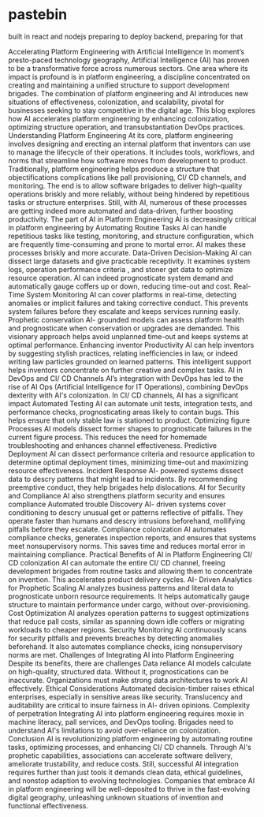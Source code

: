 # pastebin
built in react and nodejs preparing to deploy backend, preparing for that 

Accelerating Platform Engineering with Artificial Intelligence  In  moment’s   presto-paced technology  geography, Artificial Intelligence (AI) has proven to be a transformative force across  numerous sectors. One area where its impact is profound is in platform engineering, a discipline  concentrated on creating and maintaining a unified  structure to support development  brigades. The combination of platform engineering and AI introduces new  situations of  effectiveness,   colonization, and scalability,  pivotal for businesses  seeking to stay competitive in the digital age.   This blog explores how AI accelerates platform engineering by enhancing   colonization, optimizing  structure  operation, and   transubstantiation DevOps practices.  Understanding Platform Engineering  At its core, platform engineering involves designing and  erecting an internal platform that  inventors can use to manage the lifecycle of their  operations. It includes tools, workflows, and  norms that streamline how software moves from development to  product. Traditionally, platform engineering helps  produce  a  structure that  objectifications  complications like  pall provisioning, CI/ CD channels, and monitoring.   The  end is to allow software  brigades to deliver  high-quality  operations  briskly and more reliably, without being hindered by  repetitious tasks or  structure  enterprises.  Still, with AI,  numerous of these processes are  getting indeed more automated and  data-driven, further boosting productivity.  The part of AI in Platform Engineering  AI is decreasingly critical in platform engineering by  Automating Routine Tasks AI can handle  repetitious tasks like testing, monitoring, and  structure configuration, which are  frequently  time-consuming and prone to  mortal error. AI makes these processes  briskly and more accurate.    Data-Driven  Decision-Making AI can  dissect large datasets and  give  practicable   receptivity. It examines system logs,  operation performance  criteria , and  stoner   get              data to optimize resource  operation. AI can indeed  prognosticate system demand and automatically gauge  coffers up or down, reducing  time-out and cost.    Real-Time System Monitoring AI can cover platforms in  real-time, detecting anomalies or implicit failures and taking corrective  conduct. This prevents system failures before they escalate and keeps services running easily.   Prophetic conservation AI- grounded models can assess platform health and  prognosticate when  conservation or upgrades are  demanded. This  visionary approach helps avoid unplanned  time-out and keeps systems at optimal performance.   Enhancing inventor Productivity AI can  help  inventors by suggesting stylish practices,  relating inefficiencies in  law, or indeed writing  law  particles grounded on learned patterns. This intelligent support helps  inventors  concentrate on  further creative and complex tasks.   AI in DevOps and CI/ CD Channels  AI’s integration with DevOps has led to the rise of  AI Ops (Artificial Intelligence for IT Operations), combining DevOps  dexterity with AI's   colonization. In CI/ CD channels, AI has a significant impact  Automated Testing AI can automate unit tests, integration tests, and performance checks,  prognosticating areas likely to contain bugs. This helps   ensure that only stable  law is stationed to  product.   Optimizing figure Processes AI models  dissect  former  shapes to  prognosticate failures in the current  figure process. This reduces the need for homemade troubleshooting and enhances channel  effectiveness.   Predictive Deployment AI can  dissect performance  criteria  and resource application to determine optimal deployment times, minimizing  time-out and maximizing resource  effectiveness.   Incident Response AI- powered systems  dissect data to  descry patterns that might lead to incidents. By recommending preemptive  conduct, they help  brigades  help  dislocations.   AI for Security and Compliance  AI also strengthens platform security and ensures compliance  Automated trouble Discovery AI- driven systems cover conditioning to  descry unusual   get              or patterns  reflective of  pitfalls. They operate faster than humans and  descry intrusions beforehand,  mollifying  pitfalls before they escalate.   Compliance  colonization AI automates compliance checks, generates  inspection reports, and ensures that systems meet nonsupervisory  norms. This saves time and reduces  mortal error in maintaining compliance.   Practical Benefits of AI in Platform Engineering  CI/ CD  colonization AI can automate the entire CI/ CD channel, freeing development  brigades from routine tasks and allowing them to  concentrate on  invention. This accelerates product delivery cycles.   AI- Driven Analytics for Prophetic Scaling AI analyzes business patterns and  literal data to  prognosticate  unborn resource  requirements. It helps automatically gauge  structure to maintain performance under  cargo,  without over-provisioning.   Cost Optimization AI analyzes  operation patterns to suggest optimizations that reduce  pall costs,  similar as  spanning down idle  coffers or migrating workloads to cheaper regions.   Security Monitoring AI continuously scans for security  pitfalls and prevents breaches by detecting anomalies beforehand. It also automates compliance checks,  icing nonsupervisory  norms are met.   Challenges of Integrating AI into Platform Engineering  Despite its benefits, there are challenges  Data reliance AI models calculate on  high-quality, structured data. Without it,  prognostications can be inaccurate. Organizations must  make strong data architectures to  work AI effectively.   Ethical Considerations Automated  decision-timber raises ethical  enterprises, especially in sensitive areas like security.  Translucency and auditability are critical to  insure fairness in AI- driven  opinions.   Complexity of perpetration Integrating AI into platform engineering requires  moxie in machine  literacy,  pall services, and DevOps tooling.  Brigades need to understand AI's limitations to  avoid over-reliance on   colonization.   Conclusion  AI is revolutionizing platform engineering by automating routine tasks, optimizing processes, and enhancing CI/ CD channels. Through AI's prophetic  capabilities, associations can accelerate software delivery, ameliorate  trustability, and reduce costs.    Still, successful AI integration requires  further than just tools it demands clean data, ethical guidelines, and  nonstop  adaption to evolving technologies. Companies that embrace AI in platform engineering will be  well-deposited to thrive in the  fast-evolving digital  geography,  unleashing  unknown  situations of  invention and  functional  effectiveness.
